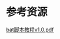 # 参考资源

<a href="编程语言/bat/参考资源/assets/files/bat脚本教程v1.0.pdf" download="bat脚本教程v1.0.pdf">bat脚本教程v1.0.pdf</a>